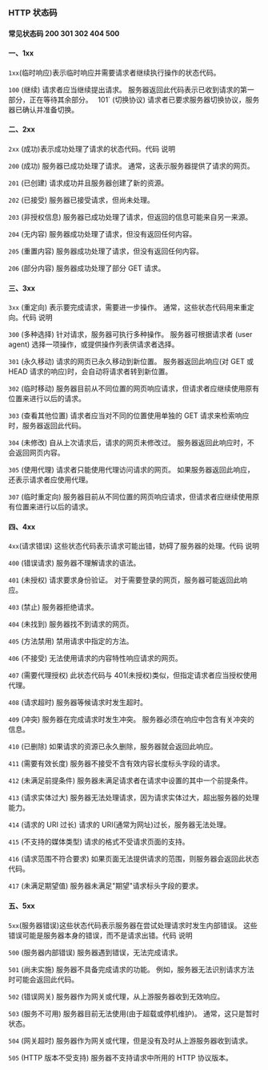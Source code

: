 ### HTTP 状态码

#### 常见状态码 200 301 302 404 500

#### 一、1xx

`1xx`(临时响应)表示临时响应并需要请求者继续执行操作的状态代码。

`100` (继续) 请求者应当继续提出请求。 服务器返回此代码表示已收到请求的第一部分，正在等待其余部分。
`
`101` (切换协议) 请求者已要求服务器切换协议，服务器已确认并准备切换。

#### 二、2xx

`2xx` (成功)表示成功处理了请求的状态代码。代码 说明

`200` (成功) 服务器已成功处理了请求。 通常，这表示服务器提供了请求的网页。

`201` (已创建) 请求成功并且服务器创建了新的资源。

`202` (已接受) 服务器已接受请求，但尚未处理。

`203` (非授权信息) 服务器已成功处理了请求，但返回的信息可能来自另一来源。

`204` (无内容) 服务器成功处理了请求，但没有返回任何内容。

`205` (重置内容) 服务器成功处理了请求，但没有返回任何内容。

`206` (部分内容) 服务器成功处理了部分 GET 请求。

#### 三、3xx

`3xx` (重定向) 表示要完成请求，需要进一步操作。 通常，这些状态代码用来重定向。代码 说明

`300` (多种选择) 针对请求，服务器可执行多种操作。 服务器可根据请求者 (user agent) 选择一项操作，或提供操作列表供请求者选择。

`301` (永久移动) 请求的网页已永久移动到新位置。 服务器返回此响应(对 GET 或 HEAD 请求的响应)时，会自动将请求者转到新位置。

`302` (临时移动) 服务器目前从不同位置的网页响应请求，但请求者应继续使用原有位置来进行以后的请求。

`303` (查看其他位置) 请求者应当对不同的位置使用单独的 GET 请求来检索响应时，服务器返回此代码。

`304` (未修改) 自从上次请求后，请求的网页未修改过。 服务器返回此响应时，不会返回网页内容。

`305` (使用代理) 请求者只能使用代理访问请求的网页。 如果服务器返回此响应，还表示请求者应使用代理。

`307` (临时重定向) 服务器目前从不同位置的网页响应请求，但请求者应继续使用原有位置来进行以后的请求。

#### 四、4xx

`4xx`(请求错误) 这些状态代码表示请求可能出错，妨碍了服务器的处理。代码 说明

`400` (错误请求) 服务器不理解请求的语法。

`401` (未授权) 请求要求身份验证。 对于需要登录的网页，服务器可能返回此响应。

`403` (禁止) 服务器拒绝请求。

`404` (未找到) 服务器找不到请求的网页。

`405` (方法禁用) 禁用请求中指定的方法。

`406` (不接受) 无法使用请求的内容特性响应请求的网页。

`407` (需要代理授权) 此状态代码与 401(未授权)类似，但指定请求者应当授权使用代理。

`408` (请求超时) 服务器等候请求时发生超时。

`409` (冲突) 服务器在完成请求时发生冲突。 服务器必须在响应中包含有关冲突的信息。

`410` (已删除) 如果请求的资源已永久删除，服务器就会返回此响应。

`411` (需要有效长度) 服务器不接受不含有效内容长度标头字段的请求。

`412` (未满足前提条件) 服务器未满足请求者在请求中设置的其中一个前提条件。

`413` (请求实体过大) 服务器无法处理请求，因为请求实体过大，超出服务器的处理能力。

`414` (请求的 URI 过长) 请求的 URI(通常为网址)过长，服务器无法处理。

`415` (不支持的媒体类型) 请求的格式不受请求页面的支持。

`416` (请求范围不符合要求) 如果页面无法提供请求的范围，则服务器会返回此状态代码。

`417` (未满足期望值) 服务器未满足"期望"请求标头字段的要求。

#### 五、5xx

`5xx`(服务器错误)这些状态代码表示服务器在尝试处理请求时发生内部错误。 这些错误可能是服务器本身的错误，而不是请求出错。代码 说明

`500` (服务器内部错误) 服务器遇到错误，无法完成请求。

`501` (尚未实施) 服务器不具备完成请求的功能。 例如，服务器无法识别请求方法时可能会返回此代码。

`502` (错误网关) 服务器作为网关或代理，从上游服务器收到无效响应。

`503` (服务不可用) 服务器目前无法使用(由于超载或停机维护)。 通常，这只是暂时状态。

`504` (网关超时) 服务器作为网关或代理，但是没有及时从上游服务器收到请求。

`505` (HTTP 版本不受支持) 服务器不支持请求中所用的 HTTP 协议版本。